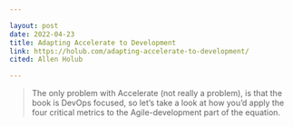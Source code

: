 ```yaml
---

layout: post
date: 2022-04-23
title: Adapting Accelerate to Development
link: https://holub.com/adapting-accelerate-to-development/
cited: Allen Holub

---
```


> The only problem with Accelerate (not really a problem), is that the book is DevOps focused, so let’s take a look at how you’d apply the four critical metrics to the Agile-development part of the equation.
